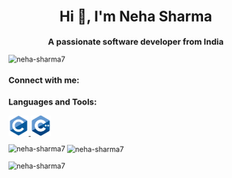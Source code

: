 <h1 align="center">Hi 👋, I'm Neha Sharma</h1>
<h3 align="center">A passionate software developer from India</h3>

<p align="left"> <img src="https://komarev.com/ghpvc/?username=neha-sharma7&label=Profile%20views&color=0e75b6&style=flat" alt="neha-sharma7" /> </p>

<h3 align="left">Connect with me:</h3>
<p align="left">
</p>

<h3 align="left">Languages and Tools:</h3>
<p align="left"> <a href="https://www.cprogramming.com/" target="_blank" rel="noreferrer"> <img src="https://raw.githubusercontent.com/devicons/devicon/master/icons/c/c-original.svg" alt="c" width="40" height="40"/> </a> <a href="https://www.w3schools.com/cpp/" target="_blank" rel="noreferrer"> <img src="https://raw.githubusercontent.com/devicons/devicon/master/icons/cplusplus/cplusplus-original.svg" alt="cplusplus" width="40" height="40"/> </a> </p>

<p><img align="left" src="https://github-readme-stats.vercel.app/api/top-langs?username=neha-sharma7&show_icons=true&locale=en&layout=compact" alt="neha-sharma7" /></p>

<p>&nbsp;<img align="center" src="https://github-readme-stats.vercel.app/api?username=neha-sharma7&show_icons=true&locale=en" alt="neha-sharma7" /></p>

<p><img align="center" src="https://github-readme-streak-stats.herokuapp.com/?user=neha-sharma7&" alt="neha-sharma7" /></p>
